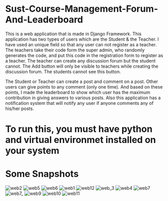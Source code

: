 # Sust-Course-Management-Forum-And-Leaderboard
This is a web application that is made in Django Framework. This application has two types of users which are the Student & the Teacher. I have used an unique field so that any user can not register as a teacher. The teachers take their code form the super admin, who randomly generates the code, and put this code in the  registration form to register as a teacher. The teacher can create any discussion forum but the student cannot. The Add button will only be visible to teachers while creating the discussion forum. The students cannot see this button. 

The Student or Teacher can create a post and comment on a post. Other users can give points to any comment (only one time). And based on these points, I made the leaderboard to show which user has the maximum contribution in giving answers to various posts. Also this application has a notification system that will notify any user if anyone comments any of his/her posts.
# To run this, you must have python and virtual environmet installed on your system
# Some Snapshots
![web2](https://user-images.githubusercontent.com/55923593/125628907-bdca9cac-12e2-4daa-b19e-57f5bb0ee30e.png)
![web5](https://user-images.githubusercontent.com/55923593/125628956-8d32ae39-e58b-4c18-866a-e9ff1cbd6b47.png)
![web6](https://user-images.githubusercontent.com/55923593/125628962-3e6d615a-9dff-4eac-9208-f0482ae5edca.png)
![web1](https://user-images.githubusercontent.com/55923593/125628978-96bdbde5-ab01-4da9-8c1c-1fc47ba13343.png)
![web12](https://user-images.githubusercontent.com/55923593/125628988-9a7c6032-ad55-4d99-ac29-a7f45deffdce.png)
![web_3](https://user-images.githubusercontent.com/55923593/125629009-9e027e27-a79b-4b38-90c6-849909d34d08.png)
![web4](https://user-images.githubusercontent.com/55923593/125629037-a5b1b12a-8d32-477c-9d8b-ba5d866b726e.png)
![web7](https://user-images.githubusercontent.com/55923593/125629064-6a56cbc5-6f95-4711-a6dc-3cec4348eba0.png)
![web7_](https://user-images.githubusercontent.com/55923593/125629080-171413f9-8db7-4a2f-b3be-fd807188b117.png)
![web9](https://user-images.githubusercontent.com/55923593/125629094-48573357-2828-4c6d-a579-7d75f89209ff.png)
![web10](https://user-images.githubusercontent.com/55923593/125629111-49b10b61-c4c2-4843-9ba0-5f8e2e32bdd4.png)
![web11](https://user-images.githubusercontent.com/55923593/125629121-cd1cb3d1-5cb2-409e-b116-29973a180c17.png)
